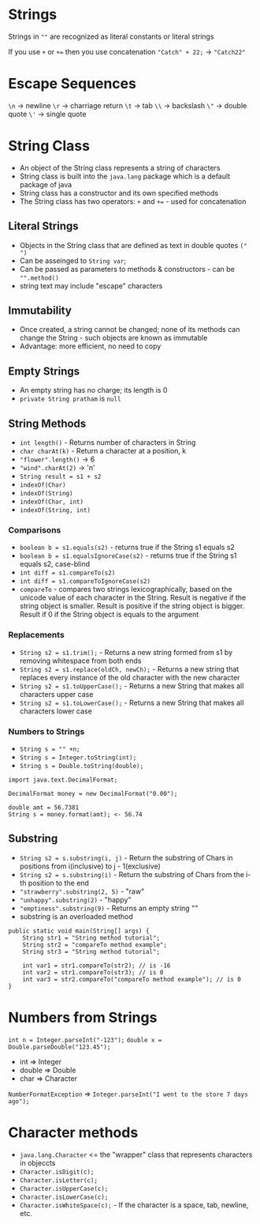 # Strings

Strings in `""` are recognized as literal constants or literal strings

If you use `+` or `+=` then you use concatenation
`"Catch" + 22;` -> `"Catch22"`

# Escape Sequences

`\n` -> newline
`\r` -> charriage return
`\t` -> tab
`\\` -> backslash
`\"` -> double quote
`\'` -> single quote

# String Class

- An object of the String class represents a string of characters
- String class is built into the `java.lang` package which is a default package of java
- String class has a constructor and its own specified methods
- The String class has two operators: `+` and `+=` - used for concatenation

## Literal Strings

- Objects in the String class that are defined as text in double quotes `(" ")`
- Can be asseinged to `String var`;
- Can be passed as parameters to methods & constructors - can be `"".method()`
- string text may include "escape" characters

## Immutability

- Once created, a string cannot be changed; none of its methods can change the String - such objects are known as immutable
- Advantage: more efficient, no need to copy

## Empty Strings

- An empty string has no charge; its length is 0
- `private String pratham` is `null`

## String Methods

- `int length()` - Returns number of characters in String
- `char charAt(k)` - Return a character at a position, k
- `"flower".length()` -> 6
- `"wind".charAt(2)` -> 'n'
- `String result = s1 + s2`
- `indexOf(Char)`
- `indexOf(String)`
- `indexOf(Char, int)`
- `indexOf(String, int)`

### Comparisons

- `boolean b = s1.equals(s2)` - returns true if the String s1 equals s2
- `boolean b = s1.equalsIgnoreCase(s2)` - returns true if the String s1 equals s2, case-blind
- `int diff = s1.compareTo(s2)`
- `int diff = s1.compareToIgnoreCase(s2)`
- `compareTo` - compares two strings lexicographically, based on the unicode value of each character in the String. Result is negative if the string object is smaller. Result is positive if the string object is bigger. Result if 0 if the String object is equals to the argument

### Replacements

- `String s2 = s1.trim();` - Returns a new string formed from s1 by removing whitespace from both ends
- `String s2 = s1.replace(oldCh, newCh);` - Returns a new string that replaces every instance of the old character with the new character
- `String s2 = s1.toUpperCase();` - Returns a new String that makes all characters upper case
- `String s2 = s1.toLowerCase();` - Returns a new String that makes all characters lower case

### Numbers to Strings

- `String s = "" +n;`
- `String s = Integer.toString(int);`
- `String s = Double.toString(double);`

````
import java.text.DecimalFormat;

DecimalFormat money = new DecimalFormat("0.00");

double amt = 56.7381
String s = money.format(amt); <- 56.74
````
 
## Substring

- `String s2 = s.substring(i, j)` - Return the substring of Chars in positions from i(inclusive) to j - 1(exclusive)
- `String s2 = s.substring(i)` - Return the substring of Chars from the i-th position to the end
- `"strawberry".substring(2, 5)` - "raw"
- `"unhappy".substring(2)` - "happy"
- `"emptiness".substring(9)` - Returns an empty string ""
- substring is an overloaded method

````
public static void main(String[] args) {
	String str1 = "String method tutorial";
	String str2 = "compareTo method example";
	String str3 = "String method tutorial";

	int var1 = str1.compareTo(str2); // is -16
	int var2 = str1.compareTo(str3); // is 0
	int var3 = str2.compareTo("compareTo method example"); // is 0
}
````

# Numbers from Strings

`int n = Integer.parseInt("-123");`
`double x = Double.parseDouble("123.45");`

- int => Integer
- double => Double
- char => Character

`NumberFormatException` => `Integer.parseInt("I went to the store 7 days ago");`

# Character methods

- `java.lang.Character` <= the "wrapper" class that represents characters in objeccts
- `Character.isDigit(c);`
- `Character.isLetter(c);`
- `Character.isUpperCase(c);`
- `Character.isLowerCase(c);`
- `Character.isWhiteSpace(c);` - If the character is a space, tab, newline, etc.
